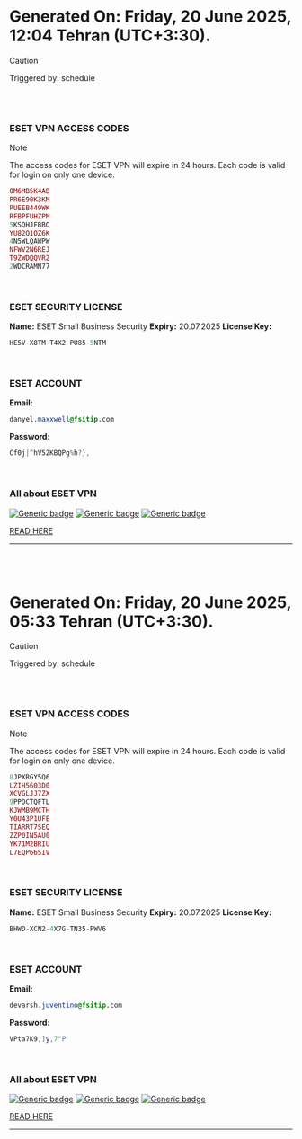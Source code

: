 # Generated On: Friday, 20 June 2025, 12:04 Tehran (UTC+3:30).

> [!CAUTION]
> Triggered by: schedule

<br><br>

### ESET VPN ACCESS CODES

> [!NOTE]
> The access codes for ESET VPN will expire in 24 hours.
> Each code is valid for login on only one device.

```ruby
OM6MB5K4AB
PR6E90K3KM
PUEEB449WK
RFBPFUHZPM
5KSQHJFBBO
YU82Q1OZ6K
4N5WLQAWPW
NFWV2N6REJ
T9ZWDQQVR2
2WDCRAMN77
```

<br>

### ESET SECURITY LICENSE

**Name:** ESET Small Business Security
**Expiry:** 20.07.2025
**License Key:**

```POV-Ray SDL
HE5V-X8TM-T4X2-PU85-5NTM
```

<br>

### ESET ACCOUNT

**Email:**

```CSS
danyel.maxxwell@fsitip.com
```

**Password:**

```POV-Ray SDL
Cf0j|^hV52KBQPg%h?},
```

<br>

### All about ESET VPN


[![Generic badge](https://img.shields.io/badge/Download-Android-green.svg)](https://play.google.com/store/apps/details?id=com.eset.vpn)
[![Generic badge](https://img.shields.io/badge/Download-ios-white.svg)](https://apps.apple.com/us/app/eset-vpn/id6463002278)
[![Generic badge](https://img.shields.io/badge/Download-windows-blue.svg)](https://download.eset.com/com/eset/apps/home/vpn/windows/latest/eset_vpn_installer.exe)
  

[READ HERE](https://t.me/F_NiREvil/2113)

---

<br><br>

# Generated On: Friday, 20 June 2025, 05:33 Tehran (UTC+3:30).

> [!CAUTION]
> Triggered by: schedule

<br><br>

### ESET VPN ACCESS CODES

> [!NOTE]
> The access codes for ESET VPN will expire in 24 hours.
> Each code is valid for login on only one device.

```ruby
8JPXRGY5Q6
LZIH5603D0
XCVGLJJ7ZX
9PPDCTQFTL
KJWMB9MCTH
Y0U43P1UFE
TIARRT7SEQ
ZZP0IN5AU0
YK71M2BRIU
L7EQP66SIV
```

<br>

### ESET SECURITY LICENSE

**Name:** ESET Small Business Security
**Expiry:** 20.07.2025
**License Key:**

```POV-Ray SDL
BHWD-XCN2-4X7G-TN35-PWV6
```

<br>

### ESET ACCOUNT

**Email:**

```CSS
devarsh.juventino@fsitip.com
```

**Password:**

```POV-Ray SDL
VPta7K9,]y,7"P
```

<br>

### All about ESET VPN


[![Generic badge](https://img.shields.io/badge/Download-Android-green.svg)](https://play.google.com/store/apps/details?id=com.eset.vpn)
[![Generic badge](https://img.shields.io/badge/Download-ios-white.svg)](https://apps.apple.com/us/app/eset-vpn/id6463002278)
[![Generic badge](https://img.shields.io/badge/Download-windows-blue.svg)](https://download.eset.com/com/eset/apps/home/vpn/windows/latest/eset_vpn_installer.exe)
  

[READ HERE](https://t.me/F_NiREvil/2113)

---

<br><br>

